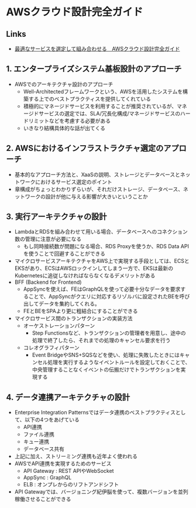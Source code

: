 # AWSクラウド設計完全ガイド

## Links

- [最適なサービスを選定して組み合わせる　AWSクラウド設計完全ガイド](https://info.nikkeibp.co.jp/media/LIN/atcl/books/021700051/)

## 1. エンタープライズシステム基板設計のアプローチ

- AWSでのアーキテクチャ設計のアプローチ
  - Well-Architectedフレームワークという、AWSを活用したシステムを構築する上でのベストプラクティスを提供してくれている
  - 積極的にマネージドサービスを利用することが推奨されているが、マネージドサービスの選定では、SLA/冗長化構成/マネージドサービスのハードリミットなどを考慮する必要がある
  - いきなり結構具体的な話が出てくる

## 2. AWSにおけるインフラストラクチャ選定のアプローチ

- 基本的なアプローチ方法と、XaaSの説明、ストレージとデータベースとネットワークにおけるサービス選定のポイント
- 章構成がちょっとわかりずらいが、それだけストレージ、データベース、ネットワークの設計が他に与える影響が大きいということか

## 3. 実行アーキテクチャの設計

- LambdaとRDSを組み合わせて用いる場合、データベースへのコネクション数の管理に注意が必要になる
  - もし同時接続数が問題になる場合、RDS Proxyを使うか、RDS Data APIを使うことで回避することができる
- マイクロサービスアーキテクチャをAWS上で実現する手段としては、ECSとEKSがあり、ECSはAWSロックインしてしまう一方で、EKSは最新のKubernetesに追従しなければならなくなるデメリットがある
- BFF (Backend for Frontend)
  - AppSyncを使えば、FEはGraphQLを使って必要十分なデータを要求することで、AppSyncがクエリに対応するリゾルバに設定されたBEを呼び出してデータを集約してくれる。
  - FEとBEをSPAより更に粗結合にすることができる
- マイクロサービス間のトランザクションの実装方法
  - オーケストレーションパターン
    - Step Functionsなど、トランザクションの管理者を用意し、途中の処理で終了したら、それまでの処理のキャンセル要求を行う
  - コレオグラフィパターン
    - Event BridgeやSNS+SQSなどを使い、処理に失敗したときにはキャンセル処理を実行するようなイベントルールを設定しておくことで、中央管理することなくイベントの伝搬だけでトランザクションを実現する

## 4. データ連携アーキテクチャの設計

- Enterprise Integration Patternsではデータ連携のベストプラクティスとして、以下の4つをあげている
  - API連携
  - ファイル連携
  - キュー連携
  - データベース共有
- 上記に加え、ストリーミング連携も近年よく使われる
- AWSでAPI連携を実現するためのサービス
  - API Gateway : REST APIやWebSocket
  - AppSync : GraphQL
  - ELB : オンプレからのリフトアンドシフト
- API Gatewayでは、バージョニング紀伊脳を使って、複数バージョンを並列稼働させることができる
